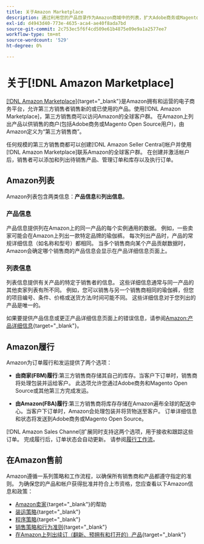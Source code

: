 ```yaml
---
title: 关于Amazon Marketplace
description: 通过利用您的产品目录作为Amazon商城中的列表，扩大Adobe商务或Magento Open Source商店的范围。
exl-id: d4943d40-773e-4635-aca4-ae40f8ada7bd
source-git-commit: 2c753ec5f6f4cd509e61b4875e09e9a1a2577ee7
workflow-type: tm+mt
source-wordcount: '529'
ht-degree: 0%

---
```


# 关于[!DNL Amazon Marketplace]

[[!DNL Amazon Marketplace]](https://sell.amazon.com/){target=&quot;_blank&quot;}是Amazon拥有和运营的电子商务平台，允许第三方销售者销售新的或已使用的产品。使用[!DNL Amazon Marketplace]，第三方销售商可以访问Amazon的全球客户群。 在Amazon上列出产品以供销售的商户(包括Adobe商务或Magento Open Source用户)，由Amazon定义为“第三方销售商”。

任何规模的第三方销售商都可以创建[!DNL Amazon Seller Central]帐户并使用[!DNL Amazon Marketplace]联系Amazon的全球客户群。 在创建并激活帐户后，销售者可以添加和列出待销售产品、管理订单和库存以及执行订单。

## Amazon列表

Amazon列表包含两类信息：**产品信息**&#x200B;和&#x200B;**列出信息**。

### 产品信息

产品信息提供列在Amazon上的同一产品的每个实例通用的数据。 例如，一些卖家可能会在Amazon上列出一款特定品牌的瑜伽裤。 每次列出产品时，产品的常规详细信息（如名称和型号）都相同。 当多个销售商向某个产品贡献数据时，Amazon会确定哪个销售商的产品信息会显示在产品详细信息页面上。

### 列表信息

列表信息提供有关产品的特定于销售者的信息。 这些详细信息通常与同一产品的其他卖家列表有所不同。 例如，您可以销售与另一个销售商相同的瑜伽裤，但您的项目编号、条件、价格或送货方法/时间可能不同。 这些详细信息对于您列出的产品是唯一的。

如果要提供产品信息或更正产品详细信息页面上的错误信息，请参阅[Amazon:产品详细信息](https://sellercentral.amazon.com/gp/help/external/200335450){target=&quot;_blank&quot;}。

## Amazon履行

Amazon为订单履行和发运提供了两个选项：

- **由商家(FBM)履行**:第三方销售商存储其自己的库存。当客户下订单时，销售商将处理包装并运给客户。 此选项允许您通过Adobe商务和Magento Open Source或其他第三方完成发运。

- **由Amazon(FBA)履行**:第三方销售商将库存存储在Amazon遍布全球的配送中心。当客户下订单时，Amazon会处理包装并将货物送至客户。 订单详细信息和状态将发送到Adobe商务或Magento Open Source。

[!DNL Amazon Sales Channel]扩展同时支持这两个选项，用于接收和跟踪这些订单。 完成履行后，订单状态会自动更新。 请参阅[履行工作流](./fulfillment-workflows.md)。

## 在Amazon售前

Amazon遵循一系列策略和工作流程，以确保所有销售商和产品都遵守指定的准则。 为确保您的产品和帐户获得批准并符合上市资格，您应查看以下Amazon信息和政策：

- [Amazon卖家](https://sellercentral.amazon.com/gp/help/external/help-page.html?itemID=2&amp;language=en_US/){target=&quot;_blank&quot;}的帮助
- [装运策略](https://sellercentral.amazon.com/gp/help/external/201901620?language=en-US){target=&quot;_blank&quot;}
- [程序策略](https://sellercentral.amazon.com/gp/help/external/521?language=en-US){target=&quot;_blank&quot;}
- [销售策略和行为准则](https://sellercentral.amazon.com/gp/help/external/1801?language=en-US){target=&quot;_blank&quot;}
- [在Amazon上列出续订（翻新、预拥有和打开的）产品](https://sell.amazon.com/programs/renewed){target=&quot;_blank&quot;}
